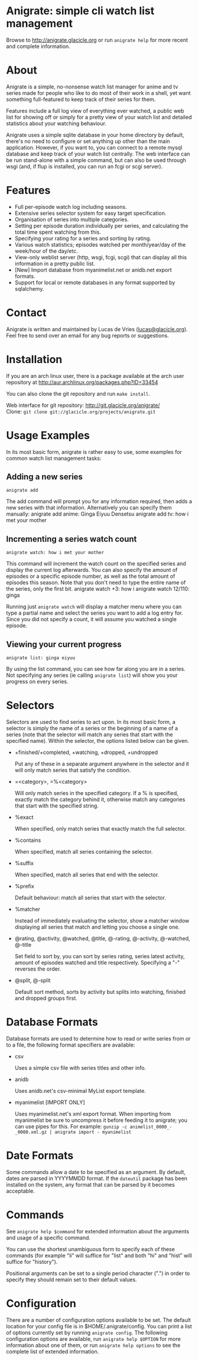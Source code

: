 # Anigrate: simple cli watch list management

Browse to <http://anigrate.glacicle.org> or run `anigrate help` for more
recent and complete information.

About
=====
Anigrate is a simple, no-nonsense watch list manager for anime and tv
series made for people who like to do most of their work in a shell,
yet want something full-featured to keep track of their series for
them.

Features include a full log view of everything ever watched, a public
web list for showing off or simply for a pretty view of your watch list
and detailed statistics about your watching behaviour.

Anigrate uses a simple sqlite database in your home directory by
default, there's no need to configure or set anything up other than the
main application. However, if you want to, you can connect to a remote
mysql database and keep track of your watch list centrally. The web
interface can be run stand-alone with a simple command, but can also be
used through wsgi (and, if flup is installed, you can run an fcgi or scgi
server).


Features
========
 * Full per-episode watch log including seasons.
 * Extensive series selector system for easy target specification.
 * Organisation of series into multiple categories.
 * Setting per episode duration individually per series, and
   calculating the total time spent watching from this.
 * Specifying your rating for a series and sorting by rating.
 * Various watch statistics; episodes watched per month/year/day of
   the week/hour of the day/etc.
 * View-only weblist server (http, wsgi, fcgi, scgi) that can display
   all this information in a pretty public list.
 * [New] Import database from myanimelist.net or anidb.net export
   formats.
 * Support for local or remote databases in any format supported by
   sqlalchemy.


Contact
=======
Anigrate is written and maintained by Lucas de Vries (<lucas@glacicle.org>). Feel 
free to send over an email for any bug reports or suggestions.


Installation
============
If you are an arch linux user, there is a package available at the arch
user repository at <http://aur.archlinux.org/packages.php?ID=33454>

You can also clone the git repository and run `make install`.

Web interface for git repository: <http://git.glacicle.org/anigrate/>  
Clone: `git clone git://glacicle.org/projects/anigrate.git`


Usage Examples
==============

   In its most basic form, anigrate is rather easy to use, some examples
   for common watch list management tasks:

## Adding a new series

   `anigrate add`

   The add command will prompt you for any information required, then adds
   a new series with that information. Alternatively you can specify them
   manually:
    anigrate add anime: Ginga Eiyuu Densetsu
    anigrate add tv: how i met your mother

## Incrementing a series watch count

   `anigrate watch: how i met your mother`

   This command will increment the watch count on the specified series and
   display the current log afterwards. You can also specify the amount of
   episodes or a specific episode number, as well as the total amount of
   episodes this season. Note that you don't need to type the entire name
   of the series, only the first bit.
    anigrate watch +3: how i
    anigrate watch 12/110: ginga

   Running just `anigrate watch` will display a matcher menu where you can
   type a partial name and select the series you want to add a log entry for.
   Since you did not specify a count, it will assume you watched a single 
   episode.

## Viewing your current progress

   `anigrate list: ginga eiyuu`

   By using the list command, you can see how far along you are in a
   series. Not specifying any series (ie calling `anigrate list`) will
   show you your progress on every series.


Selectors
=========
   Selectors are used to find series to act upon. In its most basic form,
   a selector is simply the name of a series or the beginning of a name of
   a series (note that the selector will match any series that start with
   the specified name). Within the selector, the options listed below can
   be given.

 * +finished/+completed, +watching, +dropped, +undropped

   Put any of these in a separate argument anywhere in the selector and it
   will only match series that satisfy the condition.

 * =\<category\>, =%\<category\>

   Will only match series in the specified category. If a % is specified,
   exactly match the category behind it, otherwise match any categories
   that start with the specified string.

 * %exact

   When specified, only match series that exactly match the full selector.

 * %contains

   When specified, match all series containing the selector.

 * %suffix

   When specified, match all series that end with the selector.

 * %prefix

   Default behaviour: match all series that start with the selector.

 * %matcher

   Instead of immediately evaluating the selector, show a matcher window
   displaying all series that match and letting you choose a single one.

 * @rating, @activity, @watched, @title, @-rating, @-activity, @-watched, @-title

   Set field to sort by, you can sort by series rating, series latest
   activity, amount of episodes watched and title respectively. Specifying
   a "-" reverses the order.

 * @split, @-split

   Default sort method, sorts by activity but splits into watching,
   finished and dropped groups first.


Database Formats
================
Database formats are used to determine how to read or write series from
or to a file, the following format specifiers are available:

 * csv

   Uses a simple csv file with series titles and other info.

 * anidb

   Uses anidb.net's csv-minimal MyList export template.

 * myanimelist [IMPORT ONLY]

   Uses myanimelist.net's xml export format. When importing from
   myanimelist be sure to uncompress it before feeding it to anigrate; you
   can use pipes for this. For example:
   `gunzip -c animelist_0000_-_0000.xml.gz | anigrate import -
   myanimelist`


Date Formats
============
Some commands allow a date to be specified as an argument. By default,
dates are parsed in YYYYMMDD format. If the `dateutil` package has been
installed on the system, any format that can be parsed by it becomes
acceptable.


Commands
========
See `anigrate help $command` for extended information about the
arguments and usage of a specific command.

You can use the shortest unambiguous form to specify each of these
commands (for example "li" will suffice for "list" and both "hi" and
"hist" will suffice for "history").

Positional arguments can be set to a single period character (".") in
order to specify they should remain set to their default values.


Configuration
=============
There are a number of configuration options available to be set. The
default location for your config file is in $HOME/.anigrate/config. You
can print a list of options currently set by running `anigrate config`.
The following configuration options are available, run `anigrate help
$OPTION` for more information about one of them, or run `anigrate help
options` to see the complete list of extended information.
